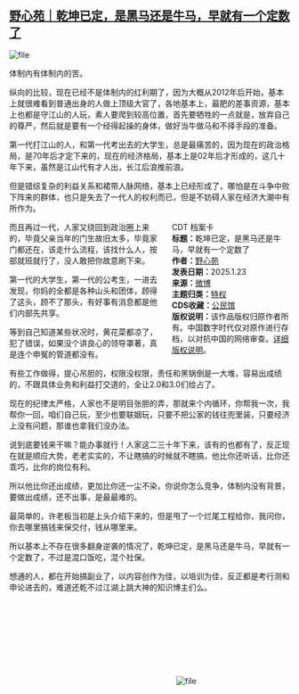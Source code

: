 <!--1737632532000-->
[野心苑｜乾坤已定，是黑马还是牛马，早就有一个定数了](https://chinadigitaltimes.net/chinese/715303.html)
------

<p><img decoding="async" src="https://chinadigitaltimes.net/chinese/files/2025/01/image-1737632455237.png" alt="file"></p><p>体制内有体制内的苦。</p><p>纵向的比较，现在已经不是体制内的红利期了，因为大概从2012年后开始，基本上就很难看到普通出身的人做上顶级大官了，各地基本上，最肥的差事资源，基本上也都是守江山的人玩，素人要爬到较高位置，首先要牺牲的一点就是，放弃自己的尊严，然后就是要有一个经得起操的身体，做好当牛做马和不择手段的准备。</p><p>第一代打江山的人，和第一代考出去的大学生，总是最痛苦的，因为现在的政治格局，是70年后才定下来的，现在的经济格局，基本上是02年后才形成的，这几十年下来，虽然是江山代有才人出，长江后浪推前浪。</p><p>但是错综复杂的利益关系和裙带人脉网络，基本上已经形成了，哪怕是在斗争中败下阵来的群体，也只是失去了一代人的权利而已，但是不妨碍人家在经济大潮中有所作为。</p><div style="width:42%;float:right;padding-left:20px"><div class="su-spoiler su-spoiler-style-fancy su-spoiler-icon-chevron-circle" data-scroll-offset="0" data-anchor-in-url="no"><div class="su-spoiler-title" tabindex="0" role="button"><span class="su-spoiler-icon"></span>CDT 档案卡</div><div class="su-spoiler-content su-u-clearfix su-u-trim"><strong>标题：</strong>乾坤已定，是黑马还是牛马，早就有一个定数了<br><strong>作者：</strong><a href="https://chinadigitaltimes.net/space/野心苑" target="_blank">野心苑</a><br><strong>发表日期：</strong>2025.1.23<br><strong>来源：</strong><a href="https://x.com/xiaojingcanxue/status/1881968959215616296" target="_blank">微博</a><br><strong>主题归类：</strong><a href="https://chinadigitaltimes.net/space/特权" target="_blank">特权</a><br><strong>CDS收藏：</strong><a href="https://chinadigitaltimes.net/space/%E5%85%AC%E6%B0%91%E9%A6%86" target="_blank" rel="noopener">公民馆</a><br><strong>版权说明：</strong>该作品版权归原作者所有。中国数字时代仅对原作进行存档，以对抗中国的网络审查。<a href="https://chinadigitaltimes.net/chinese/copyright">详细版权说明</a>。</div></div></div><p>而且再过一代，人家又绕回到政治圈上来的，毕竟父亲当年的门生故旧太多，毕竟家门都还在，该走什么流程，该找什么人，按部就班就行了，没人敢把你故意刷下来。</p><p>第一代的大学生，第一代的公考生，一进去发现，你妈的全都是各种山头和团体，顾得了这头，顾不了那头，有好事有消息都是他们内部先共享。</p><p>等到自己知道某些状况时，黄花菜都凉了，犯了错误，如果没个讲良心的领导罩著，真是连个申冤的管道都没有。</p><p>有些工作做得，提心吊胆的，权限没权限，责任和黑锅倒是一大堆，容易出成绩的，不跟具体业务和利益打交道的，全让2.0和3.0们给占了。</p><p>现在的纪律太严格，人家也不是明目张胆的弄，那就来个内循环，你帮我一次，我帮你一回，咱们自己玩，至少也要联姻玩，只要不把公家的钱往兜里装，只要经济上没有问题，那谁也拿我们没办法。</p><p>说到底要钱来干嘛？能办事就行！人家这二三十年下来，该有的也都有了，反正现在就是顺应大势，老老实实的，不让瞎搞的时候就不瞎搞，他比你还听话，比你还乖巧，比你的岗位有利。</p><p>所以他比你还出成绩，更加比你还一尘不染，你说你怎么竞争，体制内没有背景，要做出成绩，还不出事，是最最难的。</p><p>最简单的，许老板当初是上头介绍下来的，但是甩了一个烂尾工程给你，我问你，你去哪里搞钱来保交付，钱从哪里来。</p><p>所以基本上不存在很多翻身逆袭的情况了，乾坤已定，是黑马还是牛马，早就有一个定数了，不过是混口饭吃，混个社保。</p><p>想通的人，都在开始搞副业了，以内容创作为佳，以培训为佳，反正都是考行测和申论进去的，难道还乾不过江湖上跳大神的知识博主们么。</p><p><img decoding="async" src="data:image/svg+xml,%3Csvg%20xmlns='http://www.w3.org/2000/svg'%20viewBox='0%200%200%200'%3E%3C/svg%3E" alt="file" data-lazy-src="https://chinadigitaltimes.net/chinese/files/2025/01/image-1737632239265.png"><noscript><img decoding="async" src="https://chinadigitaltimes.net/chinese/files/2025/01/image-1737632239265.png" alt="file"></noscript></p><div class="addtoany_share_save_container addtoany_content addtoany_content_bottom"><div class="a2a_kit a2a_kit_size_32 addtoany_list" data-a2a-url="https://chinadigitaltimes.net/chinese/715303.html" data-a2a-title="野心苑｜乾坤已定，是黑马还是牛马，早就有一个定数了"><a class="a2a_button_facebook" href="https://www.addtoany.com/add_to/facebook?linkurl=https%3A%2F%2Fchinadigitaltimes.net%2Fchinese%2F715303.html&amp;linkname=%E9%87%8E%E5%BF%83%E8%8B%91%EF%BD%9C%E4%B9%BE%E5%9D%A4%E5%B7%B2%E5%AE%9A%EF%BC%8C%E6%98%AF%E9%BB%91%E9%A9%AC%E8%BF%98%E6%98%AF%E7%89%9B%E9%A9%AC%EF%BC%8C%E6%97%A9%E5%B0%B1%E6%9C%89%E4%B8%80%E4%B8%AA%E5%AE%9A%E6%95%B0%E4%BA%86" title="Facebook" rel="nofollow noopener" target="_blank"></a><a class="a2a_button_twitter" href="https://www.addtoany.com/add_to/twitter?linkurl=https%3A%2F%2Fchinadigitaltimes.net%2Fchinese%2F715303.html&amp;linkname=%E9%87%8E%E5%BF%83%E8%8B%91%EF%BD%9C%E4%B9%BE%E5%9D%A4%E5%B7%B2%E5%AE%9A%EF%BC%8C%E6%98%AF%E9%BB%91%E9%A9%AC%E8%BF%98%E6%98%AF%E7%89%9B%E9%A9%AC%EF%BC%8C%E6%97%A9%E5%B0%B1%E6%9C%89%E4%B8%80%E4%B8%AA%E5%AE%9A%E6%95%B0%E4%BA%86" title="Twitter" rel="nofollow noopener" target="_blank"></a><a class="a2a_button_telegram" href="https://www.addtoany.com/add_to/telegram?linkurl=https%3A%2F%2Fchinadigitaltimes.net%2Fchinese%2F715303.html&amp;linkname=%E9%87%8E%E5%BF%83%E8%8B%91%EF%BD%9C%E4%B9%BE%E5%9D%A4%E5%B7%B2%E5%AE%9A%EF%BC%8C%E6%98%AF%E9%BB%91%E9%A9%AC%E8%BF%98%E6%98%AF%E7%89%9B%E9%A9%AC%EF%BC%8C%E6%97%A9%E5%B0%B1%E6%9C%89%E4%B8%80%E4%B8%AA%E5%AE%9A%E6%95%B0%E4%BA%86" title="Telegram" rel="nofollow noopener" target="_blank"></a><a class="a2a_button_reddit" href="https://www.addtoany.com/add_to/reddit?linkurl=https%3A%2F%2Fchinadigitaltimes.net%2Fchinese%2F715303.html&amp;linkname=%E9%87%8E%E5%BF%83%E8%8B%91%EF%BD%9C%E4%B9%BE%E5%9D%A4%E5%B7%B2%E5%AE%9A%EF%BC%8C%E6%98%AF%E9%BB%91%E9%A9%AC%E8%BF%98%E6%98%AF%E7%89%9B%E9%A9%AC%EF%BC%8C%E6%97%A9%E5%B0%B1%E6%9C%89%E4%B8%80%E4%B8%AA%E5%AE%9A%E6%95%B0%E4%BA%86" title="Reddit" rel="nofollow noopener" target="_blank"></a><a class="a2a_button_whatsapp" href="https://www.addtoany.com/add_to/whatsapp?linkurl=https%3A%2F%2Fchinadigitaltimes.net%2Fchinese%2F715303.html&amp;linkname=%E9%87%8E%E5%BF%83%E8%8B%91%EF%BD%9C%E4%B9%BE%E5%9D%A4%E5%B7%B2%E5%AE%9A%EF%BC%8C%E6%98%AF%E9%BB%91%E9%A9%AC%E8%BF%98%E6%98%AF%E7%89%9B%E9%A9%AC%EF%BC%8C%E6%97%A9%E5%B0%B1%E6%9C%89%E4%B8%80%E4%B8%AA%E5%AE%9A%E6%95%B0%E4%BA%86" title="WhatsApp" rel="nofollow noopener" target="_blank"></a><a class="a2a_button_email" href="https://www.addtoany.com/add_to/email?linkurl=https%3A%2F%2Fchinadigitaltimes.net%2Fchinese%2F715303.html&amp;linkname=%E9%87%8E%E5%BF%83%E8%8B%91%EF%BD%9C%E4%B9%BE%E5%9D%A4%E5%B7%B2%E5%AE%9A%EF%BC%8C%E6%98%AF%E9%BB%91%E9%A9%AC%E8%BF%98%E6%98%AF%E7%89%9B%E9%A9%AC%EF%BC%8C%E6%97%A9%E5%B0%B1%E6%9C%89%E4%B8%80%E4%B8%AA%E5%AE%9A%E6%95%B0%E4%BA%86" title="Email" rel="nofollow noopener" target="_blank"></a><a class="a2a_button_copy_link" href="https://www.addtoany.com/add_to/copy_link?linkurl=https%3A%2F%2Fchinadigitaltimes.net%2Fchinese%2F715303.html&amp;linkname=%E9%87%8E%E5%BF%83%E8%8B%91%EF%BD%9C%E4%B9%BE%E5%9D%A4%E5%B7%B2%E5%AE%9A%EF%BC%8C%E6%98%AF%E9%BB%91%E9%A9%AC%E8%BF%98%E6%98%AF%E7%89%9B%E9%A9%AC%EF%BC%8C%E6%97%A9%E5%B0%B1%E6%9C%89%E4%B8%80%E4%B8%AA%E5%AE%9A%E6%95%B0%E4%BA%86" title="Copy Link" rel="nofollow noopener" target="_blank"></a><a class="a2a_dd addtoany_share_save addtoany_share" href="https://www.addtoany.com/share"></a></div></div>
